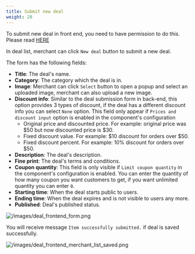 ```yaml
---
title: Submit new deal
weight: 20
---
```

To submit new deal in front end, you need to have permission to do this. Please read [HERE](/configuration/permissions/)

In deal list, merchant can click `New deal` button to submit a new deal.

The form has the following fields:

*   **Title**: The deal's name.
*   **Category**: The category which the deal is in.
*   **Image**: Merchant can click `Select` button to open a popup and select an uploaded image, merchant can also upload a new image.
*   **Discount info**: Similar to the deal submission form in back-end, this option provides 3 types of discount, if the deal has a different discount info you can select `None` option. This field only appear if `Prices and discount input` option is enabled in the component's configuration
    *   Original price and discounted price. For example: original price was $50 but now discounted price is $30.
    *   Fixed discount value. For example: $10 discount for orders over $50.
    *   Fixed discount percent. For example: 10% discount for orders over $50.
*   **Description**: The deal's description.
*   **Fine print**: The deal's terms and conditions.
*   **Coupon quantity**: This field is only visible if `Limit coupon quantity` in the component's configuration is enabled. You can enter the quantity of how many coupon you want customers to get, if you want unlimited quantity you can enter `0`.
*   **Starting time**: When the deal starts public to users.
*   **Ending time**: When the deal expires and is not visible to users any more.
*   **Published**: Deal's published status.

![/images/deal_frontend_form.png](/images/deal_frontend_form.png)

You will receive message `Item successfully submitted.` if deal is saved successfully.

![/images/deal_frontend_merchant_list_saved.png](/images/deal_frontend_merchant_list_saved.png)
